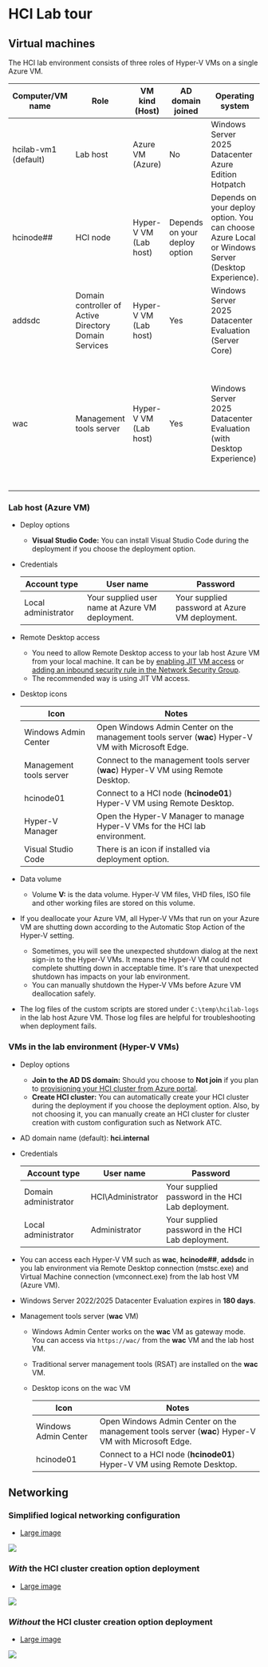 # HCI Lab tour

## Virtual machines

The HCI lab environment consists of three roles of Hyper-V VMs on a single Azure VM.

| Computer/VM name | Role | VM kind<br/>(Host) | AD domain joined | Operating system | Notes |
| ---- | ---- | ---- | ---- | ---- | --- |
| hcilab-vm1 (default) | Lab host | Azure VM<br/>(Azure) | No | Windows Server 2025 Datacenter Azure Edition Hotpatch | |
| hcinode## | HCI node | Hyper-V VM<br/>(Lab host) | Depends on your deploy option | Depends on your deploy option. You can choose Azure Local or Windows Server (Desktop Experience). | `##` in the name is changed depending on the number of HCI nodes such as `01`, `02`, `03`, ... |
| addsdc | Domain controller of Active Directory Domain Services | Hyper-V VM<br/>(Lab host) | Yes | Windows Server 2025 Datacenter Evaluation (Server Core) | |
| wac | Management tools server | Hyper-V VM<br/>(Lab host) | Yes | Windows Server 2025 Datacenter Evaluation (with Desktop Experience) | Windows Admin Center works on this server with gateway mode, and many server management tools are installed on this server. |

### Lab host (Azure VM)

- Deploy options
    - **Visual Studio Code:** You can install Visual Studio Code during the deployment if you choose the deployment option.

- Credentials

    | Account type | User name | Password |
    | ---- | ---- | ---- |
    | Local administrator | Your supplied user name at Azure VM deployment. | Your supplied password at Azure VM deployment. |

- Remote Desktop access
    - You need to allow Remote Desktop access to your lab host Azure VM from your local machine. It can be by [enabling JIT VM access](https://learn.microsoft.com/en-us/azure/defender-for-cloud/just-in-time-access-usage) or [adding an inbound security rule in the Network Security Group](https://learn.microsoft.com/en-us/azure/virtual-network/tutorial-filter-network-traffic#create-security-rules).
    - The recommended way is using JIT VM access.

- Desktop icons

    | Icon | Notes |
    | ---- | ---- |
    | Windows Admin Center | Open Windows Admin Center on the management tools server (**wac**) Hyper-V VM with Microsoft Edge.  |
    | Management tools server | Connect to the management tools server (**wac**) Hyper-V VM using Remote Desktop. |
    | hcinode01 | Connect to a HCI node (**hcinode01**) Hyper-V VM using Remote Desktop. |
    | Hyper-V Manager | Open the Hyper-V Manager to manage Hyper-V VMs for the HCI lab environment. |
    | Visual Studio Code | There is an icon if installed via deployment option. |

- Data volume
    - Volume **V:** is the data volume. Hyper-V VM files, VHD files, ISO file and other working files are stored on this volume.

- If you deallocate your Azure VM, all Hyper-V VMs that run on your Azure VM are shutting down according to the Automatic Stop Action of the Hyper-V setting.
    - Sometimes, you will see the unexpected shutdown dialog at the next sign-in to the Hyper-V VMs. It means the Hyper-V VM could not complete shutting down in acceptable time. It's rare that unexpected shutdown has impacts on your lab environment.
    - You can manually shutdown the Hyper-V VMs before Azure VM deallocation safely.

- The log files of the custom scripts are stored under `C:\temp\hcilab-logs` in the lab host Azure VM. Those log files are helpful for troubleshooting when deployment fails.

### VMs in the lab environment (Hyper-V VMs)

- Deploy options
    - **Join to the AD DS domain:** Should you choose to **Not join** if you plan to [provisioning your HCI cluster from Azure portal](https://learn.microsoft.com/en-us/azure-stack/hci/deploy/deploy-via-portal).
    - **Create HCI cluster:** You can automatically create your HCI cluster during the deployment if you choose the deployment option. Also, by not choosing it, you can manually create an HCI cluster for cluster creation with custom configuration such as Network ATC.

- AD domain name (default): **hci.internal**

- Credentials

    | Account type | User name | Password |
    | ---- | ---- | ---- |
    | Domain administrator | HCI\\Administrator | Your supplied password in the HCI Lab deployment. |
    | Local administrator | Administrator | Your supplied password in the HCI Lab deployment. |

- You can access each Hyper-V VM such as **wac**, **hcinode##**, **addsdc** in you lab environment via Remote Desktop connection (mstsc.exe) and Virtual Machine connection (vmconnect.exe) from the lab host VM (Azure VM).

- Windows Server 2022/2025 Datacenter Evaluation expires in **180 days**.

- Management tools server (**wac** VM)

    - Windows Admin Center works on the **wac** VM as gateway mode. You can access via `https://wac/` from the **wac** VM and the lab host VM.
    - Traditional server management tools (RSAT) are installed on the **wac** VM.

    - Desktop icons on the wac VM

        | Icon | Notes |
        | ---- | ---- |
        | Windows Admin Center | Open Windows Admin Center on the management tools server (**wac**) Hyper-V VM with Microsoft Edge.  |
        | hcinode01 | Connect to a HCI node (**hcinode01**) Hyper-V VM using Remote Desktop. |

## Networking

### Simplified logical networking configuration

- [Large image](https://raw.githubusercontent.com/tksh164/hci-lab/main/docs/media/hci-lab-networking-logical-simplified.svg)

![](./media/hci-lab-networking-logical-simplified.svg)

### _With_ the HCI cluster creation option deployment

- [Large image](https://raw.githubusercontent.com/tksh164/hci-lab/main/docs/media/hci-lab-networking-with-hci-cluster.svg)

![](./media/hci-lab-networking-with-hci-cluster.svg)

### _Without_ the HCI cluster creation option deployment

- [Large image](https://raw.githubusercontent.com/tksh164/hci-lab/main/docs/media/hci-lab-networking-without-hci-cluster.svg)

![](./media/hci-lab-networking-without-hci-cluster.svg)
